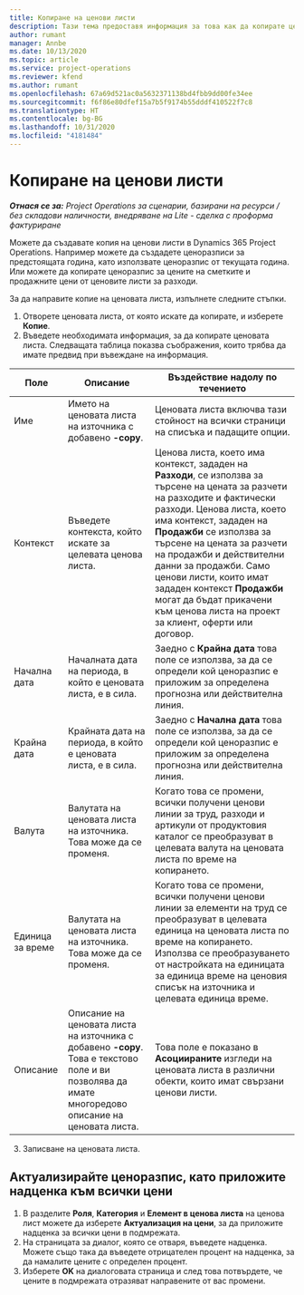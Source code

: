 ```yaml
---
title: Копиране на ценови листи
description: Тази тема предоставя информация за това как да копирате ценови листи в Project Operations.
author: rumant
manager: Annbe
ms.date: 10/13/2020
ms.topic: article
ms.service: project-operations
ms.reviewer: kfend
ms.author: rumant
ms.openlocfilehash: 67a69d521ac0a5632371138bd4fbb9dd00fe34ee
ms.sourcegitcommit: f6f86e80dfef15a7b5f9174b55dddf410522f7c8
ms.translationtype: HT
ms.contentlocale: bg-BG
ms.lasthandoff: 10/31/2020
ms.locfileid: "4181484"
---
```

# <a name="copy-price-lists"></a>Копиране на ценови листи

_**Отнася се за:** Project Operations за сценарии, базирани на ресурси / без складови наличности, внедряване на Lite - сделка с проформа фактуриране_

Можете да създавате копия на ценови листи в Dynamics 365 Project Operations. Например можете да създадете ценоразписи за предстоящата година, като използвате ценоразпис от текущата година.  Или можете да копирате ценоразпис за цените на сметките и продажните цени от ценовите листи за разходи. 

За да направите копие на ценовата листа, изпълнете следните стъпки.

1. Отворете ценовата листа, от която искате да копирате, и изберете **Копие**.
2. Въведете необходимата информация, за да копирате ценовата листа. Следващата таблица показва съображения, които трябва да имате предвид при въвеждане на информация.

| Поле | Описание | Въздействие надолу по течението |
| --- | --- | --- |
| Име | Името на ценовата листа на източника с добавено **-copy**. | Ценовата листа включва тази стойност на всички страници на списъка и падащите опции. |
| Контекст | Въведете контекста, който искате за целевата ценова листа. | Ценова листа, което има контекст, зададен на **Разходи**, се използва за търсене на цената за разчети на разходите и фактически разходи. Ценова листа, което има контекст, зададен на **Продажби** се използва за търсене на цената за разчети на продажби и действителни данни за продажби. Само ценови листи, които имат зададен контекст **Продажби** могат да бъдат прикачени към ценова листа на проект за клиент, оферти или договор. |
| Начална дата | Началната дата на периода, в който е ценовата листа, е в сила. | Заедно с **Крайна дата** това поле се използва, за да се определи кой ценоразпис е приложим за определена прогнозна или действителна линия. |
| Крайна дата | Крайната дата на периода, в който е ценовата листа, е в сила. | Заедно с **Начална дата** това поле се използва, за да се определи кой ценоразпис е приложим за определена прогнозна или действителна линия. |
| Валута | Валутата на ценовата листа на източника. Това може да се променя. | Когато това се промени, всички получени ценови линии за труд, разходи и артикули от продуктовия каталог се преобразуват в целевата валута на ценовата листа по време на копирането. |
| Единица за време | Валутата на ценовата листа на източника. Това може да се променя. | Когато това се промени, всички получени ценови линии за елементи на труд се преобразуват в целевата единица на ценовата листа по време на копирането. Използва се преобразуването от настройката на единицата за единица време на ценовия списък на източника и целевата единица време. |
| Описание | Описание на ценовата листа на източника с добавено **-copy**. Това е текстово поле и ви позволява да имате многоредово описание на ценовата листа. | Това поле е показано в **Асоциираните** изгледи на ценовата листа в различни обекти, които имат свързани ценови листи. |

3. Записване на ценовата листа. 

## <a name="update-a-price-list-by-applying-a-mark-up-to-all-the-prices"></a>Актуализирайте ценоразпис, като приложите надценка към всички цени

1. В разделите **Роля**, **Категория** и **Елемент в ценова листа** на ценова лист можете да изберете **Актуализация на цени**, за да приложите надценка за всички цени в подмрежата. 
2. На страницата за диалог, която се отваря, въведете надценка. Можете също така да въведете отрицателен процент на надценка, за да намалите цените с определен процент. 
3. Изберете **OK** на диалоговата страница и след това потвърдете, че цените в подмрежата отразяват направените от вас промени.
